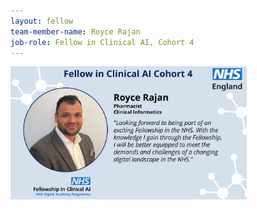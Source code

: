 ```yaml
---
layout: fellow
team-member-name: Royce Rajan
job-role: Fellow in Clinical AI, Cohort 4
---
```

<img src="/assets/img/fellow/card/royce-rajan-quote.jpg" alt="Alt text" style="width:75%;">
